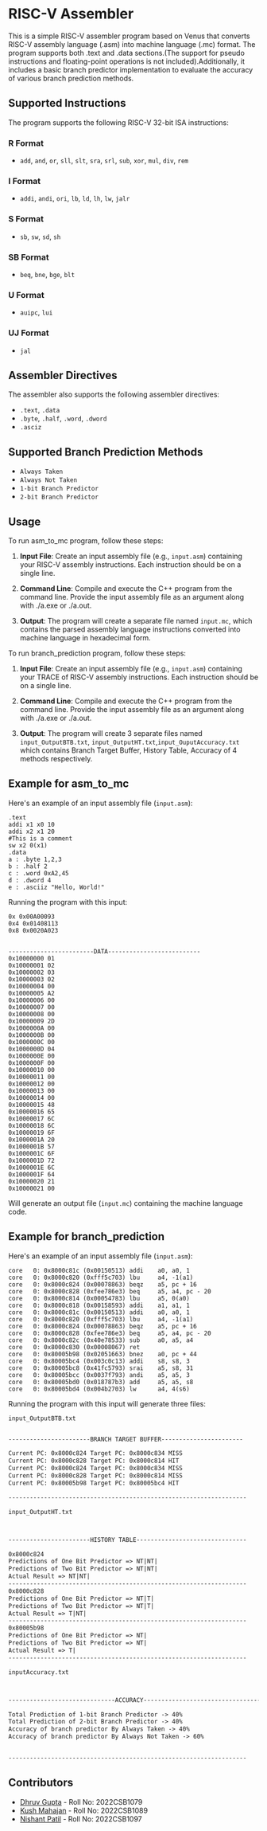 # RISC-V Assembler

This is a simple RISC-V assembler program based on Venus that converts RISC-V assembly language (.asm) into machine language (.mc) format. The program supports both .text and .data sections.(The support for pseudo instructions and floating-point operations is not included).Additionally, it includes a basic branch predictor implementation to evaluate the accuracy of various branch prediction methods.

## Supported Instructions

The program supports the following RISC-V 32-bit ISA instructions:

### R Format
- `add`, `and`, `or`, `sll`, `slt`, `sra`, `srl`, `sub`, `xor`, `mul`, `div`, `rem`

### I Format
- `addi`, `andi`, `ori`, `lb`, `ld`, `lh`, `lw`, `jalr`

### S Format
- `sb`, `sw`, `sd`, `sh`

### SB Format
- `beq`, `bne`, `bge`, `blt`

### U Format
- `auipc`, `lui`

### UJ Format
- `jal`

## Assembler Directives

The assembler also supports the following assembler directives:

- `.text`, `.data`
- `.byte`, `.half`, `.word`, `.dword`
- `.asciz`

## Supported Branch Prediction Methods
- `Always Taken`
- `Always Not Taken`
- `1-bit Branch Predictor`
- `2-bit Branch Predictor`

## Usage

To run asm_to_mc program, follow these steps:

1. **Input File**: Create an input assembly file (e.g., `input.asm`) containing your RISC-V assembly instructions. Each instruction should be on a single line.

2. **Command Line**: Compile and execute the C++ program from the command line. Provide the input assembly file as an argument along with ./a.exe or ./a.out.

3. **Output**: The program will create a separate file named `input.mc`, which contains the parsed assembly language instructions converted into machine language in hexadecimal form.

To run branch_prediction program, follow these steps:

1. **Input File**: Create an input assembly file (e.g., `input.asm`) containing your TRACE of RISC-V assembly instructions. Each instruction should be on a single line.

2. **Command Line**: Compile and execute the C++ program from the command line. Provide the input assembly file as an argument along with ./a.exe or ./a.out.

3. **Output**: The program will create 3 separate files named `input_OutputBTB.txt`, `input_OutputHT.txt`,`input_OuputAccuracy.txt` which contains Branch Target Buffer, History Table, Accuracy of 4 methods respectively.

## Example for asm_to_mc

Here's an example of an input assembly file (`input.asm`):

```assembly
.text
addi x1 x0 10
addi x2 x1 20
#This is a comment
sw x2 0(x1)
.data
a : .byte 1,2,3
b : .half 2
c : .word 0xA2,45
d : .dword 4
e : .asciiz "Hello, World!"
```

Running the program with this input:

```machine code
0x 0x00A00093
0x4 0x01408113
0x8 0x0020A023


------------------------DATA--------------------------
0x10000000 01
0x10000001 02
0x10000002 03
0x10000003 02
0x10000004 00
0x10000005 A2
0x10000006 00
0x10000007 00
0x10000008 00
0x10000009 2D
0x1000000A 00
0x1000000B 00
0x1000000C 00
0x1000000D 04
0x1000000E 00
0x1000000F 00
0x10000010 00
0x10000011 00
0x10000012 00
0x10000013 00
0x10000014 00
0x10000015 48
0x10000016 65
0x10000017 6C
0x10000018 6C
0x10000019 6F
0x1000001A 20
0x1000001B 57
0x1000001C 6F
0x1000001D 72
0x1000001E 6C
0x1000001F 64
0x10000020 21
0x10000021 00
```

Will generate an output file (`input.mc`) containing the machine language code.

## Example for branch_prediction

Here's an example of an input assembly file (`input.asm`):

```assembly
core   0: 0x8000c81c (0x00150513) addi    a0, a0, 1
core   0: 0x8000c820 (0xfff5c703) lbu     a4, -1(a1)
core   0: 0x8000c824 (0x00078863) beqz    a5, pc + 16
core   0: 0x8000c828 (0xfee786e3) beq     a5, a4, pc - 20
core   0: 0x8000c814 (0x00054783) lbu     a5, 0(a0)
core   0: 0x8000c818 (0x00158593) addi    a1, a1, 1
core   0: 0x8000c81c (0x00150513) addi    a0, a0, 1
core   0: 0x8000c820 (0xfff5c703) lbu     a4, -1(a1)
core   0: 0x8000c824 (0x00078863) beqz    a5, pc + 16
core   0: 0x8000c828 (0xfee786e3) beq     a5, a4, pc - 20
core   0: 0x8000c82c (0x40e78533) sub     a0, a5, a4
core   0: 0x8000c830 (0x00008067) ret
core   0: 0x80005b98 (0x02051663) bnez    a0, pc + 44
core   0: 0x80005bc4 (0x003c0c13) addi    s8, s8, 3
core   0: 0x80005bc8 (0x41fc5793) srai    a5, s8, 31
core   0: 0x80005bcc (0x0037f793) andi    a5, a5, 3
core   0: 0x80005bd0 (0x018787b3) add     a5, a5, s8
core   0: 0x80005bd4 (0x004b2703) lw      a4, 4(s6)
```
Running the program with this input will generate three files:

`input_OutputBTB.txt`
```.txt

-----------------------BRANCH TARGET BUFFER-----------------------

Current PC: 0x8000c824 Target PC: 0x8000c834 MISS
Current PC: 0x8000c828 Target PC: 0x8000c814 HIT
Current PC: 0x8000c824 Target PC: 0x8000c834 MISS
Current PC: 0x8000c828 Target PC: 0x8000c814 MISS
Current PC: 0x80005b98 Target PC: 0x80005bc4 HIT

-------------------------------------------------------------------

```

`input_OutputHT.txt`
```.txt


-----------------------HISTORY TABLE-------------------------------

0x8000c824
Predictions of One Bit Predictor => NT|NT|
Predictions of Two Bit Predictor => NT|NT|
Actual Result => NT|NT|
-------------------------------------------------------------------
0x8000c828
Predictions of One Bit Predictor => NT|T|
Predictions of Two Bit Predictor => NT|T|
Actual Result => T|NT|
-------------------------------------------------------------------
0x80005b98
Predictions of One Bit Predictor => NT|
Predictions of Two Bit Predictor => NT|
Actual Result => T|
-------------------------------------------------------------------

```
`inputAccuracy.txt`
```.txt


------------------------------ACCURACY-------------------------------------

Total Prediction of 1-bit Branch Predictor -> 40%
Total Prediction of 2-bit Branch Predictor -> 40%
Accuracy of branch predictor By Always Taken -> 40%
Accuracy of branch predictor By Always Not Taken -> 60%


-------------------------------------------------------------------

```

## Contributors

- [Dhruv Gupta](https://github.com/dhruvgupta2112) - Roll No: 2022CSB1079
- [Kush Mahajan](https://github.com/kushrm2803) - Roll No: 2022CSB1089
- [Nishant Patil](https://github.com/Nishant984) - Roll No: 2022CSB1097

